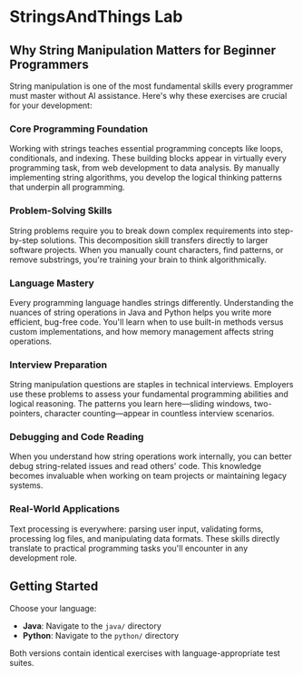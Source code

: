 # StringsAndThings Lab

## Why String Manipulation Matters for Beginner Programmers

String manipulation is one of the most fundamental skills every programmer must master without AI assistance. Here's why these exercises are crucial for your development:

### Core Programming Foundation
Working with strings teaches essential programming concepts like loops, conditionals, and indexing. These building blocks appear in virtually every programming task, from web development to data analysis. By manually implementing string algorithms, you develop the logical thinking patterns that underpin all programming.

### Problem-Solving Skills
String problems require you to break down complex requirements into step-by-step solutions. This decomposition skill transfers directly to larger software projects. When you manually count characters, find patterns, or remove substrings, you're training your brain to think algorithmically.

### Language Mastery
Every programming language handles strings differently. Understanding the nuances of string operations in Java and Python helps you write more efficient, bug-free code. You'll learn when to use built-in methods versus custom implementations, and how memory management affects string operations.

### Interview Preparation
String manipulation questions are staples in technical interviews. Employers use these problems to assess your fundamental programming abilities and logical reasoning. The patterns you learn here—sliding windows, two-pointers, character counting—appear in countless interview scenarios.

### Debugging and Code Reading
When you understand how string operations work internally, you can better debug string-related issues and read others' code. This knowledge becomes invaluable when working on team projects or maintaining legacy systems.

### Real-World Applications
Text processing is everywhere: parsing user input, validating forms, processing log files, and manipulating data formats. These skills directly translate to practical programming tasks you'll encounter in any development role.

## Getting Started

Choose your language:
- **Java**: Navigate to the `java/` directory
- **Python**: Navigate to the `python/` directory

Both versions contain identical exercises with language-appropriate test suites.